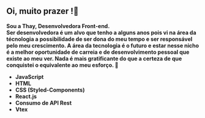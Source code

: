 ## Oi, muito prazer !👋

<p><b>Sou a Thay, Desenvolvedora Front-end.
</br>
Ser desenvolvedora é um alvo que tenho a alguns anos pois vi na área da técnologia a 
possibilidade de ser dona do meu tempo e ser responsável pelo meu crescimento. 
A área da tecnologia é o futuro e estar nesse nicho é a melhor oportunidade de carreia e de desenvolvimento pessoal que existe ao meu ver.
Nada é mais gratificante do que a certeza de que conquistei o equivalente ao meu esforço. 💪</br></p>

- JavaScript
- HTML 
- CSS (Styled-Components)
- React.js
- Consumo de API Rest
- Vtex


